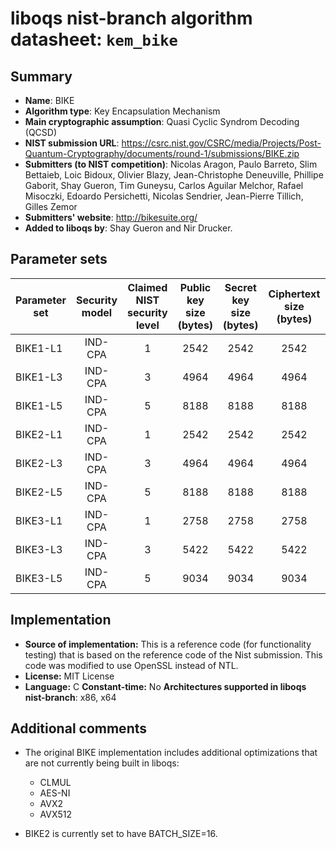 liboqs nist-branch algorithm datasheet: `kem_bike`
======================================================

Summary
-------

- **Name**: BIKE
- **Algorithm type**: Key Encapsulation Mechanism
- **Main cryptographic assumption**: Quasi Cyclic Syndrom Decoding (QCSD)
- **NIST submission URL**: https://csrc.nist.gov/CSRC/media/Projects/Post-Quantum-Cryptography/documents/round-1/submissions/BIKE.zip
- **Submitters (to NIST competition)**: Nicolas Aragon, Paulo Barreto, Slim Bettaieb, Loic Bidoux, Olivier Blazy, Jean-Christophe Deneuville, Phillipe Gaborit, Shay Gueron, Tim Guneysu, Carlos Aguilar Melchor, Rafael Misoczki, Edoardo Persichetti, Nicolas Sendrier, Jean-Pierre Tillich, Gilles Zemor
- **Submitters' website**: http://bikesuite.org/
- **Added to liboqs by**: Shay Gueron and Nir Drucker.

Parameter sets
--------------

| Parameter set       | Security model | Claimed NIST security level | Public key size (bytes) | Secret key size (bytes) | Ciphertext size (bytes) | Shared secret size (bytes) |
|---------------------|:--------------:|:---------------------------:|:-----------------------:|:-----------------------:|:-----------------------:|:--------------------------:|
| BIKE1-L1            |     IND-CPA    |              1              |           2542          |          2542          |           2542          |             32             |
| BIKE1-L3            |     IND-CPA    |              3              |           4964          |          4964          |           4964          |             32             |
| BIKE1-L5            |     IND-CPA    |              5              |           8188          |          8188          |           8188          |             32             |
| BIKE2-L1            |     IND-CPA    |              1              |           2542          |          2542          |           2542          |             32             |
| BIKE2-L3            |     IND-CPA    |              3              |           4964          |          4964          |           4964          |             32             |
| BIKE2-L5            |     IND-CPA    |              5              |           8188          |          8188          |           8188          |             32             |
| BIKE3-L1            |     IND-CPA    |              1              |           2758          |          2758          |           2758          |             32             |
| BIKE3-L3            |     IND-CPA    |              3              |           5422          |          5422          |           5422          |             32             |
| BIKE3-L5            |     IND-CPA    |              5              |           9034          |          9034          |           9034          |             32             |

Implementation
--------------

- **Source of implementation:** This is a reference code (for functionality testing) that is based on the reference code of the Nist submission. This code was modified to use OpenSSL instead of NTL.
- **License:** MIT License
- **Language:** C
 **Constant-time:** No
 **Architectures supported in liboqs nist-branch**: x86, x64

Additional comments
-------------------
- The original BIKE implementation includes additional optimizations that are not currently being built in liboqs:
  - CLMUL
  - AES-NI
  - AVX2
  - AVX512

- BIKE2 is currently set to have BATCH_SIZE=16.


